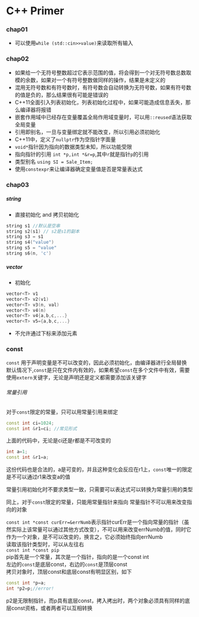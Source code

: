 # C++ Primer

### chap01
+ 可以使用`while (std::cin>>value)`来读取所有输入

### chap02
+ 如果给一个无符号整数超过它表示范围的值，将会得到一个对无符号数总数取模的余数，如果对一个有符号整数做同样的操作，结果是未定义的
+ 混用无符号数和有符号数时，有符号数会自动转换为无符号数，如果有符号数的值是负的，那么结果很有可能是错误的
+ C++11全面引入列表初始化，列表初始化过程中，如果可能造成信息丢失，那么编译器将报错
+ 嵌套作用域中已经存在变量覆盖全局作用域变量时，可以用`::reused`语法获取全局变量
+ 引用即别名，一旦与变量绑定就不能改变，所以引用必须初始化
+ C++11中，定义了`nullptr`作为空指针字面量
+ `void*`指针因为指向的数据类型未知，所以功能受限
+ 指向指针的引用 `int *p,int *&r=p`,其中`r`就是指针`p`的引用
+ 类型别名 `using SI = Sale_Item;`
+ 使用`constexpr`来让编译器确定变量值是否是常量表达式

### chap03

##### string
+ 直接初始化 and 拷贝初始化

``` C++
string s1 //默认是空串
string s2(s1) // s2是s1的副本
string s3 = s1
string s4("value")
string s5 = "value"
string s6(n, 'c')
```

##### vector
+ 初始化

``` c++
vector<T> v1
vector<T> v2(v1)
vector<T> v3(n, val)
vector<T> v4(n)
vector<T> v4{a,b,c,...}
vector<T> v5={a,b,c,...}
```

+ 不允许通过下标来添加元素



### const
`const` 用于声明变量是不可以改变的，因此必须初始化，由编译器进行全局替换
默认情况下,`const`是只在文件内有效的，如果希望`const`在多个文件中有效，需要使用`extern`关键字，无论是声明还是定义都需要添加该关键字

###### 常量引用
对于`const`限定的常量，只可以用常量引用来绑定
```C++
const int ci=1024;
const int &r1=ci; //常见形式
```
上面的代码中，无论是ci还是r都是不可改变的
```C++
int a=1;
const int &r1=a;
```
这份代码也是合法的，a是可变的，并且这种变化会反应在r1上，`const`唯一的限定是不可以通过r1来改变a的值

常量引用初始化时不要求类型一致，只需要可以表达式可以转换为常量引用的类型

同上，对于`const`限定的常量，只能用常量指针来指向
常量指针不可以用来改变指向的对象

`const int *const curErr=&errNumb`表示指针curErr是一个指向常量的指针（虽然实际上该常量可以通过其他方式改变），不可以用来改变errNumb的值，同时它作为一个对象，是不可以改变的，换言之，它必须始终指向errNumb  
读取该指针类型时，可以从左往右  
`const int *const pip`  
pip首先是一个常量，其次是一个指针，指向的是一个const int  
左边的`const`是底层const，右边的`const`是顶层const  
拷贝对象时，顶层const和底层const有明显区别，如下  
```C++
const int *p=a;
int *p2=p;//error!
```
p2是无限制指针，而p具有底层const，拷入拷出时，两个对象必须具有同样的底层const资格，或者两者可以互相转换
